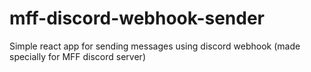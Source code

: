 # mff-discord-webhook-sender

Simple react app for sending messages using discord webhook (made specially for MFF discord server)
